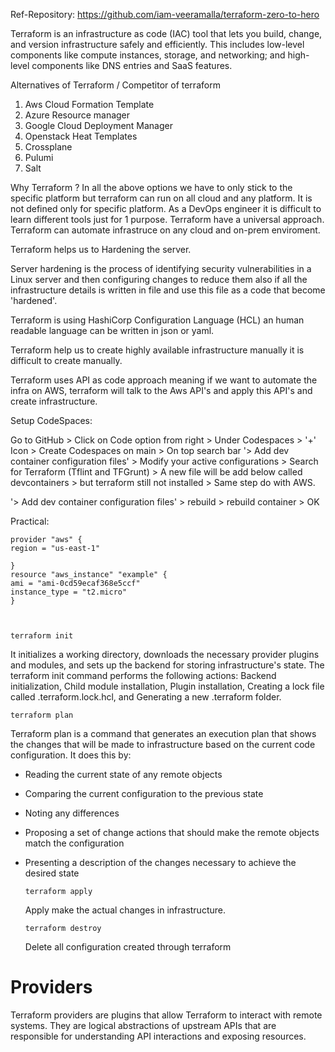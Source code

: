 Ref-Repository: https://github.com/iam-veeramalla/terraform-zero-to-hero

Terraform is an infrastructure as code (IAC) tool that lets you build, change, and version infrastructure safely and efficiently. This includes low-level components like compute instances, storage, and networking; and high-level components like DNS entries and SaaS features.

Alternatives of Terraform / Competitor of terraform
1. Aws Cloud Formation Template
2. Azure Resource manager
3. Google Cloud Deployment Manager
4. Openstack Heat Templates
5. Crossplane
6. Pulumi
7. Salt

Why Terraform ?
In all the above options we have to only stick to the specific platform but terraform can run on all cloud and any platform. It is not defined only for specific platform. As a DevOps engineer it is difficult to learn different tools just for 1 purpose. Terraform have a universal approach. Terraform can automate infrastruce on any cloud and on-prem enviroment.

Terraform helps us to Hardening the server.

Server hardening is the process of identifying security vulnerabilities in a Linux server and then configuring changes to reduce them also if all the infrastructure details is written in file and use this file as a code that become 'hardened'.

Terraform is using HashiCorp Configuration Language (HCL) an human readable language can be written in json or yaml.

Terraform help us to create highly available infrastructure manually it is difficult to create manually.

Terraform uses API as code approach meaning if we want to automate the infra on AWS, terraform will talk to the Aws API's and apply this API's and create infrastructure.

Setup CodeSpaces:

Go to GitHub > Click on Code option from right > Under Codespaces > '+' Icon > Create Codespaces on main > On top search bar '> Add dev container configuration files' > Modify your active configurations > Search for Terraform (Tflint and TFGrunt) > A new file will be add below called devcontainers > but terraform still not installed > Same step do with AWS. 

'> Add dev container configuration files' > rebuild > rebuild container > OK 



Practical:

    provider "aws" {
    region = "us-east-1" 
  
    }
    resource "aws_instance" "example" {
    ami = "ami-0cd59ecaf368e5ccf"
    instance_type = "t2.micro"
    }



    terraform init

It initializes a working directory, downloads the necessary provider plugins and modules, and sets up the backend for storing infrastructure's state. The terraform init command performs the following actions: Backend initialization, Child module installation, Plugin installation, Creating a lock file called .terraform.lock.hcl, and Generating a new .terraform folder. 

    terraform plan

Terraform plan is a command that generates an execution plan that shows the changes that will be made to infrastructure based on the current code configuration. It does this by:
* Reading the current state of any remote objects
* Comparing the current configuration to the previous state
* Noting any differences
* Proposing a set of change actions that should make the remote objects match the configuration
* Presenting a description of the changes necessary to achieve the desired state


      terraform apply

  Apply make the actual changes in infrastructure.

      terraform destroy

  Delete all configuration created through terraform


# Providers

Terraform providers are plugins that allow Terraform to interact with remote systems. They are logical abstractions of upstream APIs that are responsible for understanding API interactions and exposing resources.



  
